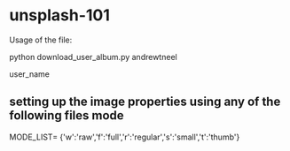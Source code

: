 # unsplash-101

Usage of the file:

python download_user_album.py andrewtneel

user_name

## setting up the image properties using any of the following files mode

MODE_LIST= {'w':'raw','f':'full','r':'regular','s':'small','t':'thumb'}
